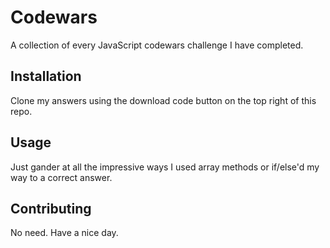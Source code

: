 # Codewars
A collection of every JavaScript codewars challenge I have completed.

## Installation
Clone my answers using the download code button on the top right of this repo.

## Usage
Just gander at all the impressive ways I used array methods or if/else'd my way to a correct answer.

## Contributing
No need. Have a nice day.
